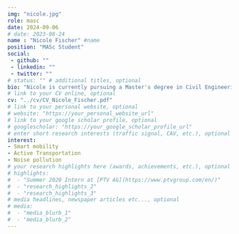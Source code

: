 ```yaml
---
img: "nicole.jpg"
role: masc
date: 2024-09-06
# date: 2023-08-24
name : "Nicole Fischer" #name
position: "MASc Student" 
social: 
 - github: ""
 - linkedin: "" 
 - twitter: ""
# status: "" # additional titles, optional
bio: "Nicole is currently pursuing a Master's degree in Civil Engineering specializing in Transportation Engineering through a double degree program between [Toronto Metropolitan University](https://www.torontomu.ca/) in Canada and the [University of Applied Sciences in Karlsruhe](https://www.h-ka.de/en/), Germany. She holds a Bachelor's degree in Environmental Engineering from the University of Applied Sciences in Karlsruhe, where she also completed the first half of her Master’s studies before beginning the second phase in Canada in Fall 2024. Nicole has gained valuable experience in noise protection within traffic infrastructure through both professional work and research. Her interests in the transportation field are broad, with a growing emphasis on active transportation. She will be writing her thesis under the supervision of Dr. Bilal Farooq."
# link to your CV online, optional
cv: "../cv/CV_Nicole_Fischer.pdf" 
# link to your personal website, optional
# website: "https://your_personal_website_url" 
# link to your google scholar profile, optional
# googlescholar: "https://your_google_scholar_profile_url"
# enter short research interests (traffic signal, CAV, etc.), optional
interest: 
- Smart mobility
- Active Transportation
- Noise pollution
# your research highlights here (awards, achievements, etc.), optional
# highlights: 
#  - "Summer 2020 Intern at [PTV AG](https://www.ptvgroup.com/en/)"
#  - "research_highlights_2"
#  - "research_highlights_3" 
# media headlines, newspaper articles etc..., optional
# media: 
#  - "media_blurb_1"
#  - "media_blurb_2" 
---
```

